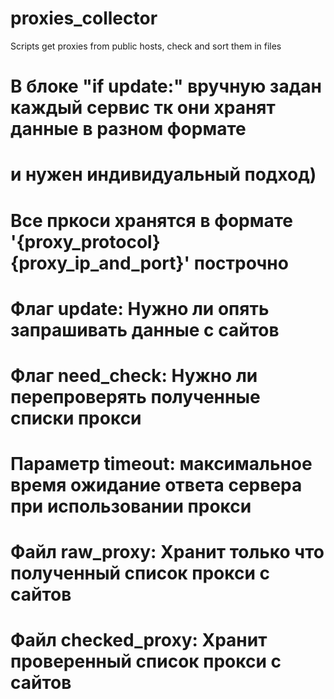 # proxies_collector
Scripts get proxies from public hosts, check and sort them in files


#  В блоке "if update:" вручную задан каждый сервис тк они хранят данные в разном формате
#  и нужен индивидуальный подход)
#  Все пркоси хранятся в формате '{proxy_protocol} {proxy_ip_and_port}' построчно
#
#  Флаг update: Нужно ли опять запрашивать данные с сайтов
#  Флаг need_check: Нужно ли перепроверять полученные списки прокси
#  Параметр timeout: максимальное время ожидание ответа сервера при использовании прокси
#
#  Файл raw_proxy: Хранит только что полученный список прокси с сайтов
#  Файл checked_proxy: Хранит проверенный список прокси с сайтов

